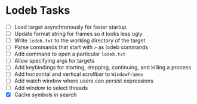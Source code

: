 # Lodeb Tasks

- [ ] Load target asynchronously for faster startup
- [ ] Update format string for frames so it looks less ugly
- [ ] Write `lodeb.txt` to the working directory of the target
- [ ] Parse commands that start with `>` as lodeb commands
- [ ] Add command to open a particular `lodeb.txt`
- [ ] Allow specifying args for targets
- [ ] Add keybindings for starting, stepping, continuing, and killing a process
- [ ] Add horizontal and vertical scrollbar to `WindowFrames`
- [ ] Add watch window where users can persist expressions
- [ ] Add window to select threads
- [x] Cache symbols in search
